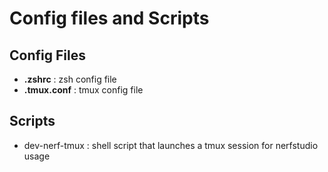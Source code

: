 # Config files and Scripts

## Config Files
* **.zshrc** : zsh config file
* **.tmux.conf** : tmux config file


## Scripts
* dev-nerf-tmux : shell script that launches a tmux session for nerfstudio usage
